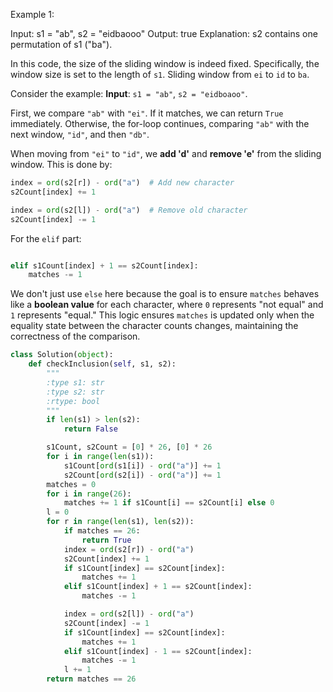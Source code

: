 Example 1:

Input: s1 = "ab", s2 = "eidbaooo"
Output: true
Explanation: s2 contains one permutation of s1 ("ba").

In this code, the size of the sliding window is indeed fixed. Specifically, the window size is set to the length of `s1`. Sliding window from `ei` to `id` to `ba`.


Consider the example: **Input**: `s1 = "ab"`, `s2 = "eidboaoo"`.

First, we compare `"ab"` with `"ei"`. If it matches, we can return `True` immediately. Otherwise, the for-loop continues, comparing `"ab"` with the next window, `"id"`, and then `"db"`.

When moving from `"ei"` to `"id"`, we **add 'd'** and **remove 'e'** from the sliding window. This is done by:
```python
index = ord(s2[r]) - ord("a")  # Add new character
s2Count[index] += 1

index = ord(s2[l]) - ord("a")  # Remove old character
s2Count[index] -= 1
```
For the `elif` part:

```python

elif s1Count[index] + 1 == s2Count[index]:
    matches -= 1
```

We don't just use `else` here because the goal is to ensure `matches` behaves like a **boolean value** for each character, where `0` represents "not equal" and `1` represents "equal." This logic ensures `matches` is updated only when the equality state between the character counts changes, maintaining the correctness of the comparison.



```python
class Solution(object):
    def checkInclusion(self, s1, s2):
        """
        :type s1: str
        :type s2: str
        :rtype: bool
        """
        if len(s1) > len(s2):
            return False

        s1Count, s2Count = [0] * 26, [0] * 26
        for i in range(len(s1)):
            s1Count[ord(s1[i]) - ord("a")] += 1
            s2Count[ord(s2[i]) - ord("a")] += 1
        matches = 0
        for i in range(26):
            matches += 1 if s1Count[i] == s2Count[i] else 0
        l = 0
        for r in range(len(s1), len(s2)):
            if matches == 26:
                return True
            index = ord(s2[r]) - ord("a")
            s2Count[index] += 1
            if s1Count[index] == s2Count[index]:
                matches += 1
            elif s1Count[index] + 1 == s2Count[index]:
                matches -= 1

            index = ord(s2[l]) - ord("a")
            s2Count[index] -= 1
            if s1Count[index] == s2Count[index]:
                matches += 1
            elif s1Count[index] - 1 == s2Count[index]:
                matches -= 1
            l += 1
        return matches == 26
```

